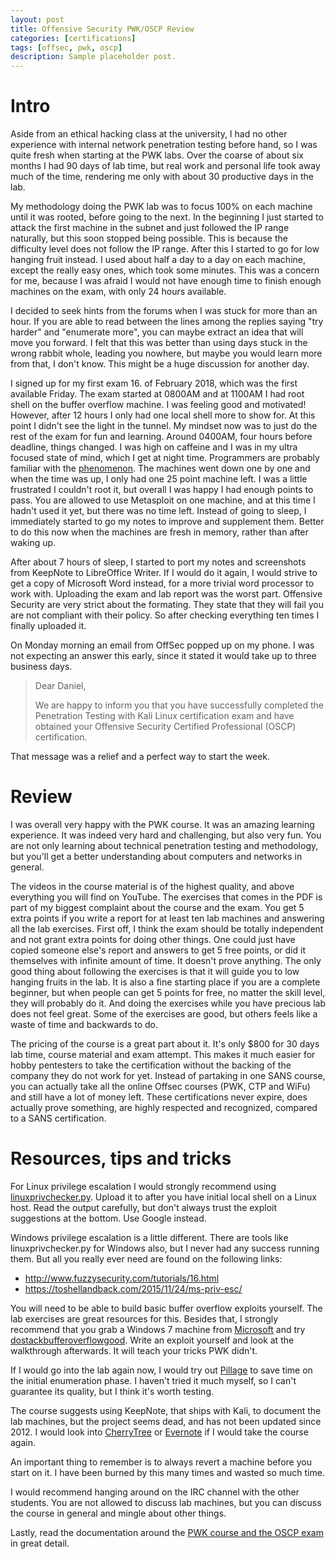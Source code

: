 ```yaml
---
layout: post
title: Offensive Security PWK/OSCP Review
categories: [certifications]
tags: [offsec, pwk, oscp]
description: Sample placeholder post.
---
```


# Intro
Aside from an ethical hacking class at the university, I had no other experience with internal network penetration testing before hand, so I was quite fresh when starting at the PWK labs. Over the coarse of about six months I had 90 days of lab time, but real work and personal life took away much of the time, rendering me only with about 30 productive days in the lab.

My methodology doing the PWK lab was to focus 100% on each machine until it was rooted, before going to the next. In the beginning I just started to attack the first machine in the subnet and just followed the IP range naturally, but this soon stopped being possible. This is because the difficulty level does not follow the IP range. After this I started to go for low hanging fruit instead. I used about half a day to a day on each machine, except the really easy ones, which took some minutes. This was a concern for me, because I was afraid I would not have enough time to finish enough machines on the exam, with only 24 hours available.

I decided to seek hints from the forums when I was stuck for more than an hour. If you are able to read between the lines among the replies saying "try harder" and "enumerate more", you can maybe extract an idea that will move you forward. I felt that this was better than using days stuck in the wrong rabbit whole, leading you nowhere, but maybe you would learn more from that, I don't know. This might be a huge discussion for another day.

I signed up for my first exam 16. of February 2018, which was the first available Friday. The exam started at 0800AM and at 1100AM I had root shell on the buffer overflow machine. I was feeling good and motivated! However, after 12 hours I only had one local shell more to show for. At this point I didn't see the light in the tunnel. My mindset now was to just do the rest of the exam for fun and learning. Around 0400AM, four hours before deadline, things changed. I was high on caffeine and I was in my ultra focused state of mind, which I get at night time. Programmers are probably familiar with the <a href="https://swizec.com/blog/why-programmers-work-at-night/swizec/3198">phenomenon</a>. The machines went down one by one and when the time was up, I only had one 25 point machine left. I was a little frustrated I couldn't root it, but overall I was happy I had enough points to pass. You are allowed to use Metasploit on one machine, and at this time I hadn't used it yet, but there was no time left. Instead of going to sleep, I immediately started to go my notes to improve and supplement them. Better to do this now when the machines are fresh in memory, rather than after waking up.

After about 7 hours of sleep, I started to port my notes and screenshots from KeepNote to LibreOffice Writer. If I would do it again, I would strive to get a copy of Microsoft Word instead, for a more trivial word processor to work with. Uploading the exam and lab report was the worst part. Offensive Security are very strict about the formating. They state that they will fail you are not compliant with their policy. So after checking everything ten times I finally uploaded it.

On Monday morning an email from OffSec popped up on my phone. I was not expecting an answer this early, since it stated it would take up to three business days.

>Dear Daniel,
>
>We are happy to inform you that you have successfully completed the Penetration Testing with Kali Linux certification exam and have obtained your Offensive Security Certified Professional (OSCP) certification.

That message was a relief and a perfect way to start the week.

# Review
I was overall very happy with the PWK course. It was an amazing learning experience. It was indeed very hard and challenging, but also very fun. You are not only learning about technical penetration testing and methodology, but you'll get a better understanding about computers and networks in general. 

The videos in the course material is of the highest quality, and above everything you will find on YouTube. The exercises that comes in the PDF is part of my biggest complaint about the course and the exam. You get 5 extra points if you write a report for at least ten lab machines and answering all the lab exercises. First off, I think the exam should be totally independent and not grant extra points for doing other things. One could just have copied someone else's report and answers to get 5 free points, or did it themselves with infinite amount of time. It doesn't prove anything. The only good thing about following the exercises is that it will guide you to low hanging fruits in the lab. It is also a fine starting place if you are a complete beginner, but when people can get 5 points for free, no matter the skill level, they will probably do it. And doing the exercises while you have precious lab does not feel great. Some of the exercises are good, but others feels like a waste of time and backwards to do.

The pricing of the course is a great part about it. It's only $800 for 30 days lab time, course material and exam attempt. This makes it much easier for hobby pentesters to take the certification without the backing of the company they do not work for yet. Instead of partaking in one SANS course, you can actually take all the online Offsec courses (PWK, CTP and WiFu) and still have a lot of money left. These certifications never expire, does actually prove something, are highly respected and recognized, compared to a SANS certification.

# Resources, tips and tricks

For Linux privilege escalation I would strongly recommend using <a href="https://github.com/sleventyeleven/linuxprivchecker/blob/master/linuxprivchecker.py">linuxprivchecker.py</a>. Upload it to after you have initial local shell on a Linux host. Read the output carefully, but don't always trust the exploit suggestions at the bottom. Use Google instead.

Windows privilege escalation is a little different. There are tools like linuxprivchecker.py for Windows also, but I never had any success running them. But all you really ever need are found on the following links:
* <a href="http://www.fuzzysecurity.com/tutorials/16.html">http://www.fuzzysecurity.com/tutorials/16.html</a>
* <a href="http://www.fuzzysecurity.com/tutorials/16.html">https://toshellandback.com/2015/11/24/ms-priv-esc/</a>

You will need to be able to build basic buffer overflow exploits yourself. The lab exercises are great resources for this. Besides that, I strongly recommend that you grab a Windows 7 machine from <a href="https://developer.microsoft.com/en-us/microsoft-edge/tools/vms/">Microsoft</a> and try <a href="https://github.com/justinsteven/dostackbufferoverflowgood">dostackbufferoverflowgood</a>. Write an exploit yourself and look at the walkthrough afterwards. It will teach your tricks PWK didn't.

If I would go into the lab again now, I would try out <a href="https://github.com/kostrin/Pillage">Pillage</a> to save time on the initial enumeration phase. I haven't tried it much myself, so I can't guarantee its quality, but I think it's worth testing.

The course suggests using KeepNote, that ships with Kali, to document the lab machines, but the project seems dead, and has not been updated since 2012. I would look into <a href="https://www.giuspen.com/cherrytree/">CherryTree</a> or <a href="https://evernote.com">Evernote</a> if I would take the course again.

An important thing to remember is to always revert a machine before you start on it. I have been burned by this many times and wasted so much time. 

I would recommend hanging around on the IRC channel with the other students. You are not allowed to discuss lab machines, but you can discuss the course in general and mingle about other things.

Lastly, read the documentation around the <a href="https://support.offensive-security.com">PWK course and the OSCP exam</a> in great detail. 
